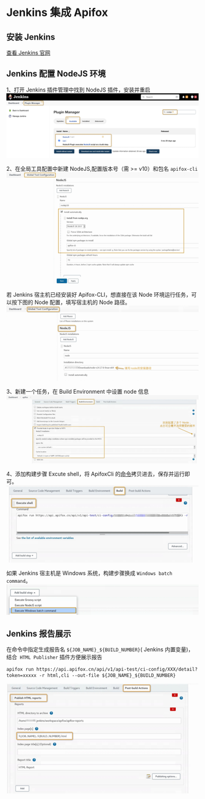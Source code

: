 # Jenkins 集成 Apifox

## 安装 Jenkins

[查看 Jenkins 官网](https://www.jenkins.io/)

## Jenkins 配置 NodeJS 环境

1、打开 Jenkins 插件管理中找到 NodeJS 插件，安装并重启
![安装node插件](../assets/img/cli/cli-jenkins-1.png)

2、在全局工具配置中新建 NodeJS,配置版本号（需 >= v10）和包名 `apifox-cli`
![全局配置node路径](../assets/img/cli/cli-jenkins-nodejs-install.png)

若 Jenkins 宿主机已经安装好 Apifox-CLI，想直接在该 Node 环境运行任务，可以按下图的 Node 配置，填写宿主机的 Node 路径。
![任务设置node](../assets/img/cli/cli-jenkins-2.png)

3、新建一个任务，在 Build Environment 中设置 node 信息
![任务设置node](../assets/img/cli/cli-jenkins-3.png)

4、添加构建步骤 Excute shell，将 ApifoxCli 的[命令](../index.md#实时运行在线数据)拷贝进去，保存并运行即可。
![添加cli命令](../assets/img/cli/cli-jenkins-4.png)

如果 Jenkins 宿主机是 Windows 系统，构建步骤换成 `Windows batch command`。
![添加构建步骤](../assets/img/cli/cli-jenkins-windows.png)

## Jenkins 报告展示

在命令中指定生成报告名 `${JOB_NAME}_${BUILD_NUMBER}`( Jenkins 内置变量)，结合` HTML Publisher` 插件方便展示报告

```shell
apifox run https://api.apifox.cn/api/v1/api-test/ci-config/XXX/detail?token=xxxxx -r html,cli --out-file ${JOB_NAME}_${BUILD_NUMBER}
```

![image-20220505145135598](../assets/img/cli/cli-jenkins-5.png)
